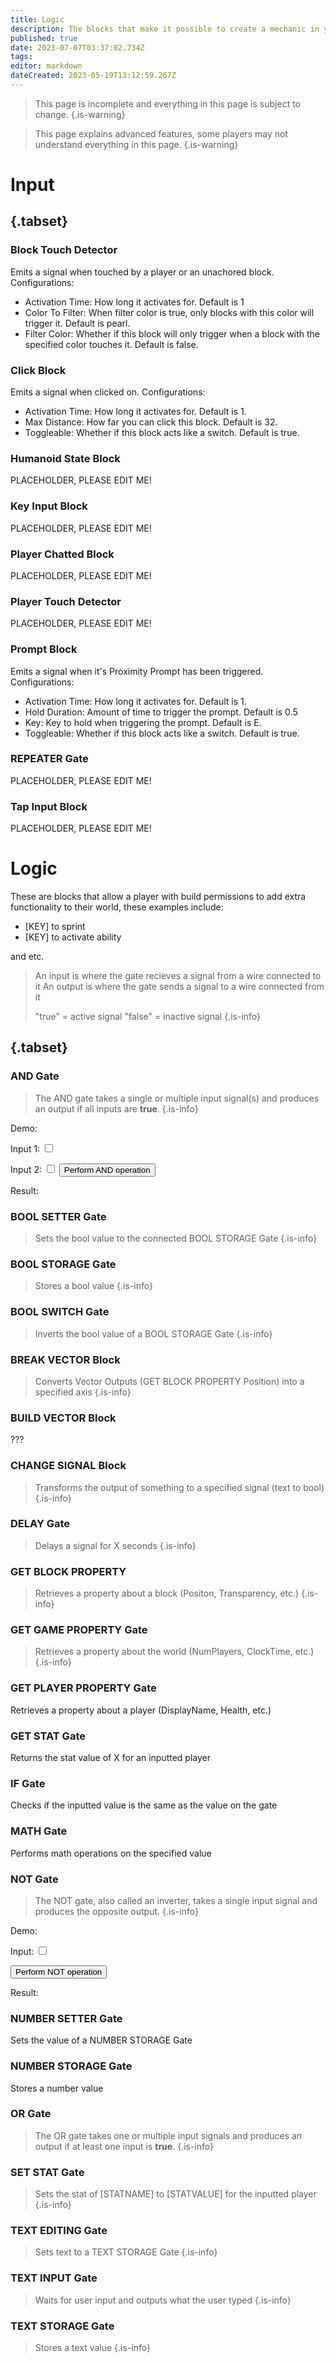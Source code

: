 ```yaml
---
title: Logic
description: The blocks that make it possible to create a mechanic in your world
published: true
date: 2023-07-07T03:37:02.734Z
tags: 
editor: markdown
dateCreated: 2023-05-19T13:12:59.267Z
---
```


> This page is incomplete and everything in this page is subject to change.
{.is-warning}

> This page explains advanced features, some players may not understand everything in this page.
{.is-warning}

# Input
## {.tabset}
### Block Touch Detector
Emits a signal when touched by a player or an unachored block.
Configurations:
- Activation Time: How long it activates for. Default is 1
- Color To Filter: When filter color is true, only blocks with this color will trigger it. Default is pearl.
- Filter Color: Whether if this block will only trigger when a block with the specified color touches it. Default is false.

### Click Block
Emits a signal when clicked on. 
Configurations: 
- Activation Time: How long it activates for. Default is 1. 
- Max Distance: How far you can click this block. Default is 32.
- Toggleable: Whether if this block acts like a switch. Default is true.

### Humanoid State Block
PLACEHOLDER, PLEASE EDIT ME!

### Key Input Block
PLACEHOLDER, PLEASE EDIT ME!

### Player Chatted Block
PLACEHOLDER, PLEASE EDIT ME!

### Player Touch Detector
PLACEHOLDER, PLEASE EDIT ME!

### Prompt Block
Emits a signal when it's Proximity Prompt has been triggered.
Configurations:
- Activation Time: How long it activates for. Default is 1.
- Hold Duration: Amount of time to trigger the prompt. Default is 0.5
- Key: Key to hold when triggering the prompt. Default is E.
- Toggleable: Whether if this block acts like a switch. Default is true.

### REPEATER Gate
PLACEHOLDER, PLEASE EDIT ME!

### Tap Input Block
PLACEHOLDER, PLEASE EDIT ME!

# Logic
These are blocks that allow a player with build permissions to add extra functionality to their world, these examples include:
- [KEY] to sprint
- [KEY] to activate ability

and etc.
> An input is where the gate recieves a signal from a wire connected to it
> An output is where the gate sends a signal to a wire connected from it
>
> "true" = active signal
> "false" = inactive signal
{.is-info}

## {.tabset}

### AND Gate
> The AND gate takes a single or multiple input signal(s) and produces an output if all inputs are **true**.
{.is-info}

Demo:
<div class="input-container">
<label for="AND_input1">Input 1:</label> <input type="checkbox" id="AND_input1" class="input">
  
<label for="AND_input2">Input 2:</label> <input type="checkbox" id="AND_input2" class="input">
<button id="performANDButton" class="button">Perform AND operation</button>
<p id="AND_result">Result:</p>
</div>

### BOOL SETTER Gate
> Sets the bool value to the connected BOOL STORAGE Gate
{.is-info}

### BOOL STORAGE Gate
> Stores a bool value
{.is-info}

### BOOL SWITCH Gate
> Inverts the bool value of a BOOL STORAGE Gate
{.is-info}

### BREAK VECTOR Block
> Converts Vector Outputs (GET BLOCK PROPERTY Position) into a specified axis
{.is-info}

### BUILD VECTOR Block
???

### CHANGE SIGNAL Block
> Transforms the output of something to a specified signal
> (text to bool)
{.is-info}

### DELAY Gate
> Delays a signal for X seconds
{.is-info}

### GET BLOCK PROPERTY
> Retrieves a property about a block (Positon, Transparency, etc.) 
{.is-info}

### GET GAME PROPERTY Gate
> Retrieves a property about the world (NumPlayers, ClockTime, etc.)
{.is-info}

### GET PLAYER PROPERTY Gate
Retrieves a property about a player (DisplayName, Health, etc.)

### GET STAT Gate
Returns the stat value of X for an inputted player

### IF Gate
Checks if the inputted value is the same as the value on the gate

### MATH Gate
Performs math operations on the specified value

### NOT Gate
> The NOT gate, also called an inverter, takes a single input signal and produces the opposite output. 
{.is-info}

Demo:
<div class="input-container">
<label for="NOT_input1">Input:</label> <input type="checkbox" id="NOT_input1" class="input">
  
<button id="performNOTButton" class="button">Perform NOT operation</button>
<p id="NOT_result">Result:</p>
</div>

### NUMBER SETTER Gate
Sets the value of a NUMBER STORAGE Gate

### NUMBER STORAGE Gate
Stores a number value

### OR Gate
> The OR gate takes one or multiple input signals and produces an output if at least one input is **true**.
{.is-info}

### SET STAT Gate
> Sets the stat of [STATNAME] to [STATVALUE] for the inputted player
{.is-info}

### TEXT EDITING Gate
> Sets text to a TEXT STORAGE Gate
{.is-info}

### TEXT INPUT Gate
> Waits for user input and outputs what the user typed
{.is-info}

### TEXT STORAGE Gate
> Stores a text value
{.is-info}
